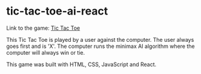 # tic-tac-toe-ai-react

Link to the game: [Tic Tac Toe](https://valeriaoshiro.github.io/tic-tac-toe-ai-react/)

This Tic Tac Toe is played by a user against the computer. The user always goes first and is 'X'. The computer runs the minimax AI algorithm where the computer will always win or tie.

This game was built with HTML, CSS, JavaScript and React.